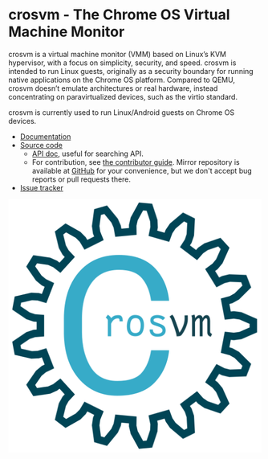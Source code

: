 # crosvm - The Chrome OS Virtual Machine Monitor

crosvm is a virtual machine monitor (VMM) based on Linux’s KVM hypervisor, with a focus on
simplicity, security, and speed. crosvm is intended to run Linux guests, originally as a security
boundary for running native applications on the Chrome OS platform. Compared to QEMU, crosvm doesn’t
emulate architectures or real hardware, instead concentrating on paravirtualized devices, such as
the virtio standard.

crosvm is currently used to run Linux/Android guests on Chrome OS devices.

- [Documentation](https://google.github.io/crosvm/)
- [Source code](https://chromium.googlesource.com/chromiumos/platform/crosvm/)
  - [API doc](https://google.github.io/crosvm/doc/crosvm/), useful for searching API.
  - For contribution, see
    [the contributor guide](https://google.github.io/crosvm/contributing.html). Mirror repository is
    available at [GitHub](https://github.com/google/crosvm) for your convenience, but we don't
    accept bug reports or pull requests there.
- [Issue tracker](https://bugs.chromium.org/p/chromium/issues/list?q=component:OS%3ESystems%3EContainers)

![Logo](./logo/logo_512.png)
